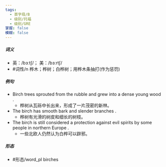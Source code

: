 ```yaml
---
tags:
  - 首字母/B
  - 级别/托福
  - 级别/GRE
掌握: false
模糊: false
---
```

##### 词义
- 英：/bɜːtʃ/； 美：/bɜːrtʃ/
- #词性/n  桦木；桦树；白桦树；用桦木条抽打(作为惩罚)
##### 例句
- Birch trees sprouted from the rubble and grew into a dense young wood .
	- 桦树从瓦砾中长出来，形成了一片茂密的新林。
- The birch has smooth bark and slender branches .
	- 桦树有光滑的树皮和细长的树枝。
- The birch is still considered a protection against evil spirits by some people in northern Europe .
	- 一些北欧人仍然认为白桦可以辟邪。
##### 形态
- #形态/word_pl birches
